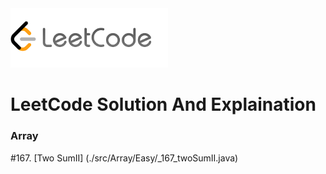<img src="images/leetcode.png" width=50% aligh=right /> 

# LeetCode Solution And Explaination

### Array
#167. [Two SumII] (./src/Array/Easy/_167_twoSumII.java) <br/>

